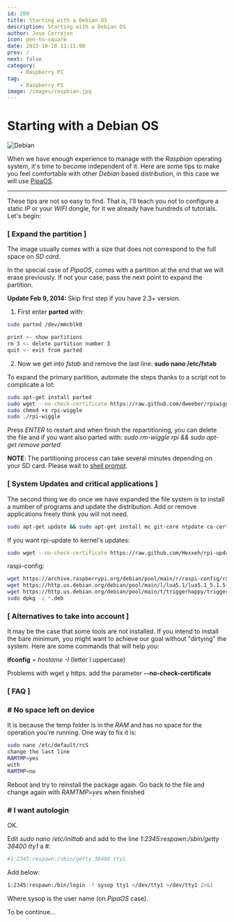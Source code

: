 ```yaml
---
id: 289
title: Starting with a Debian OS
description: Starting with a Debian OS
author: Jose Cerrejon
icon: pen-to-square
date: 2013-10-10 11:15:00
prev: /
next: false
category:
    - Raspberry PI
tag:
    - Raspberry PI
image: /images/raspbian.jpg
---
```


# Starting with a Debian OS

![Debian](/images/raspbian.jpg)

When we have enough experience to manage with the _Raspbian_ operating system, it's time to become independent of it. Here are some tips to make you feel comfortable with other _Debian_ based distribution, in this case we will use [PipaOS](https://pipaos.mitako.eu).

---

These tips are not so easy to find. That is, I'll teach you not to configure a static _IP_ or your _WIFI_ dongle, for it we already have hundreds of tutorials. Let's begin:

### [ Expand the partition ]

The image usually comes with a size that does not correspond to the full space on _SD card._

In the special case of _PipaOS_, comes with a partition at the end that we will erase previously. If not your case, pass the next point to expand the partition.

**Update Feb 9, 2014:** Skip first step if you have 2.3+ version.

1. First enter **parted** with:

```bash
sudo parted /dev/mmcblk0

print <- show partitions
rm 3 <- delete partition number 3
quit <- exit from parted
```

2. Now we get into _fstab_ and remove the last line: **sudo nano /etc/fstab**

To expand the primary partition, automate the steps thanks to a script not to complicate a lot:

```bash
sudo apt-get install parted
sudo wget --no-check-certificate https://raw.github.com/dweeber/rpiwiggle/master/rpi-wiggle
sudo chmod +x rpi-wiggle
sudo ./rpi-wiggle
```

Press _ENTER_ to restart and when finish the repartitioning, you can delete the file and if you want also parted with: _sudo rm-wiggle rpi && sudo apt-get remove parted_

**NOTE**: The partitioning process can take several minutes depending on your SD card. Please wait to [shell prompt](https://en.wikipedia.org/wiki/Command-line_interface#Command_prompt).

### [ System Updates and critical applications ]

The second thing we do once we have expanded the file system is to install a number of programs and update the distribution. Add or remove applications freely think you will not need.

```bash
sudo apt-get update && sudo apt-get install mc git-core ntpdate ca-certificates build-essential keyboard-configuration locales
```

If you want rpi-update to kernel's updates:

```bash
sudo wget --no-check-certificate https://raw.github.com/Hexxeh/rpi-update/master/rpi-update -O /usr/bin/rpi-update && sudo chmod +x /usr/bin/rpi-update
```

raspi-config:

```bash
wget https://archive.raspberrypi.org/debian/pool/main/r/raspi-config/raspi-config_20131216-1_all.deb
wget https://http.us.debian.org/debian/pool/main/l/lua5.1/lua5.1_5.1.5-5_armel.deb
wget https://http.us.debian.org/debian/pool/main/t/triggerhappy/triggerhappy_0.3.4-2_armel.deb
sudo dpkg -i *.deb
```

### [ Alternatives to take into account ]

It may be the case that some tools are not installed. If you intend to install the bare minimum, you might want to achieve our goal without "dirtying" the system. Here are some commands that will help you:

**ifconfig** = _hostame -I_ (letter I uppercase)

Problems with wget y https: add the parameter **--no-check-certificate**

### [ FAQ ]

### # No space left on device

It is because the temp folder is in the _RAM_ and has no space for the operation you're running. One way to fix it is:

```bash
sudo nano /etc/default/rcS
change the last line
RAMTMP=yes
with
RAMTMP=no
```

Reboot and try to reinstall the package again. Go back to the file and change again with _RAMTMP=yes_ when finished

### # I want autologin

OK.

Edit _sudo nano /etc/inittab_ and add to the line _1:2345:respawn:/sbin/getty 38400 tty1_ a #:

```bash
#1:2345:respawn:/sbin/getty 38400 tty1
```

Add below:

```bash
1:2345:respawn:/bin/login -f sysop tty1 </dev/tty1 >/dev/tty1 2>&1
```

Where sysop is the user name (on _PipaOS_ case).

To be continue...
